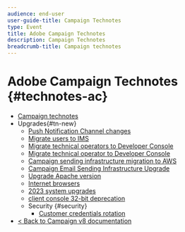 ```yaml
---
audience: end-user
user-guide-title: Campaign Technotes
type: Event
title: Adobe Campaign Technotes
description: Campaign Technotes
breadcrumb-title: Campaign technotes
---
```


# Adobe Campaign Technotes {#technotes-ac}

+ [Campaign technotes](technotes-home.md)
+ Upgrades{#tn-new}
  + [Push Notification Channel changes](upgrades/push-technote.md)  
  + [Migrate users to IMS](upgrades/migrate-users-to-ims.md)
  + [Migrate technical operators to Developer Console](upgrades/ims-migration.md)
  + [Migrate technical operator to Developer Console](upgrades/ims-migration-old.md)
  + [Campaign sending infrastructure migration to AWS](upgrades/migrate-to-aws.md)
  + [Campaign Email Sending Infrastructure Upgrade](upgrades/upgrade-to-aws.md)
  + [Upgrade Apache version](upgrades/apache.md)
  + [Internet browsers](upgrades/browsers.md)
  + [2023 system upgrades](upgrades/tech-stack-upgrade.md)
  + [client console 32-bit deprecation](upgrades/console.md)
  + Security {#security}
    + [Customer credentials rotation](security/customer-credential-rotation.md)
+ [< Back to Campaign v8 documentation](https://experienceleague.adobe.com/en/docs/campaign/campaign-v8/campaign-home)
